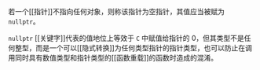 若一个[[指针]]不指向任何对象，则称该指针为空指针，其值应当被赋为 `nullptr`。

`nullptr` [[关键字]]代表的值地位上等效于 `C` 中赋值给指针的 0，但其类型不是任何整型，而是一个可以[[隐式转换]]为任何类型指针的指针类型，也可以防止在调用同时具有数值类型和指针类型的[[函数重载]]的函数时造成的混淆。